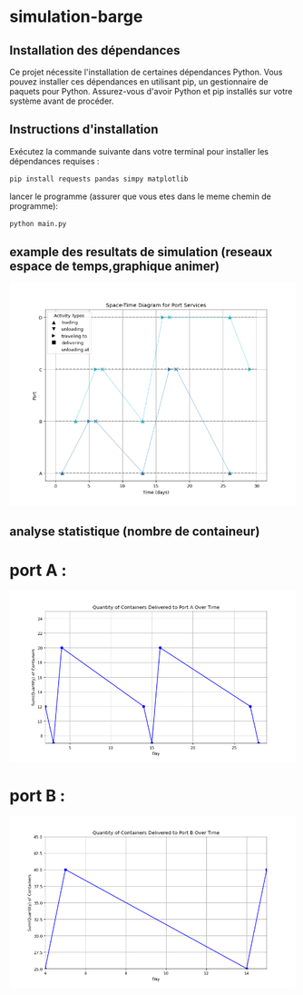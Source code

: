 # simulation-barge

## Installation des dépendances

Ce projet nécessite l'installation de certaines dépendances Python. Vous pouvez installer ces dépendances en utilisant pip, un gestionnaire de paquets pour Python. Assurez-vous d'avoir Python et pip installés sur votre système avant de procéder.

## Instructions d'installation

Exécutez la commande suivante dans votre terminal pour installer les dépendances requises :

```bash
pip install requests pandas simpy matplotlib
```

lancer le programme (assurer que vous etes dans le meme chemin de programme): 

```bash
python main.py
```

## example des resultats de simulation (reseaux espace de temps,graphique animer)

![Capture d'écran : reseaux espace de temps](https://github.com/MonDataa/simulation-barge/blob/main/reseau_espace_temps.png)

## analyse statistique (nombre de containeur)

# port A : 

![Capture d'écran : nombre de containeur A](https://github.com/MonDataa/simulation-barge/blob/main/nbr_conteneur_a.png)

# port B : 

![Capture d'écran : nombre de containeur B](https://github.com/MonDataa/simulation-barge/blob/main/nbr_conteneur_b.png)





